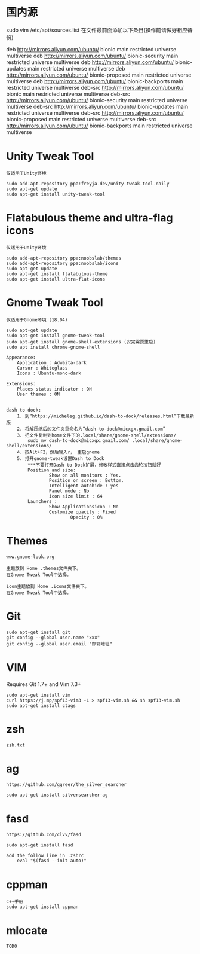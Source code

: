 # 国内源 #

sudo vim /etc/apt/sources.list
 在文件最前面添加以下条目(操作前请做好相应备份)

deb http://mirrors.aliyun.com/ubuntu/ bionic main restricted universe multiverse
deb http://mirrors.aliyun.com/ubuntu/ bionic-security main restricted universe multiverse
deb http://mirrors.aliyun.com/ubuntu/ bionic-updates main restricted universe multiverse
deb http://mirrors.aliyun.com/ubuntu/ bionic-proposed main restricted universe multiverse
deb http://mirrors.aliyun.com/ubuntu/ bionic-backports main restricted universe multiverse
deb-src http://mirrors.aliyun.com/ubuntu/ bionic main restricted universe multiverse
deb-src http://mirrors.aliyun.com/ubuntu/ bionic-security main restricted universe multiverse
deb-src http://mirrors.aliyun.com/ubuntu/ bionic-updates main restricted universe multiverse
deb-src http://mirrors.aliyun.com/ubuntu/ bionic-proposed main restricted universe multiverse
deb-src http://mirrors.aliyun.com/ubuntu/ bionic-backports main restricted universe multiverse



# Unity Tweak Tool #

	仅适用于Unity环境

    sudo add-apt-repository ppa:freyja-dev/unity-tweak-tool-daily
    sudo apt-get update
    sudo apt-get install unity-tweak-tool


# Flatabulous theme and ultra-flag icons #

	仅适用于Unity环境

	sudo add-apt-repository ppa:noobslab/themes
	sudo add-apt-repository ppa:noobslab/icons
	sudo apt-get update
	sudo apt-get install flatabulous-theme
	sudo apt-get install ultra-flat-icons

# Gnome Tweak Tool #

	仅适用于Gnome环境 (18.04)

	sudo apt-get update
	sudo apt-get install gnome-tweak-tool
	sudo apt-get install gnome-shell-extensions (安完需要重启)
	sudo apt install chrome-gnome-shell

	Appearance:
		Application : Adwaita-dark
		Cursor : Whiteglass
		Icons : Ubuntu-mono-dark

	Extensions:
		Places status indicator : ON
		User themes : ON


	dash to dock:
		1. 到“https://micheleg.github.io/dash-to-dock/releases.html”下载最新版
		2. 将解压缩后的文件夹重命名为“dash-to-dock@micxgx.gmail.com”
		3. 把文件复制到home文件下的.local/share/gnome-shell/extensions/
			sudo mv dash-to-dock@micxgx.gmail.com/ .local/share/gnome-shell/extensions/
		4. 按Alt+F2，然后输入r， 重启gnome
		5. 打开gnome-tweak设置Dash to Dock
			***不要打开Dash to Dock扩展，修改样式直接点击齿轮按钮就好
			Position and size:
					Show on all monitors : Yes.
					Position on screen : Bottom.
					Intelligent autohide : yes
					Panel mode : No
					icon size limit : 64
			Launchers :
					Show Applicationsicon : No
					Customize opacity : Fixed
							Opacity : 0%

# Themes #

	www.gnome-look.org

	主题放到 Home .themes文件夹下。
	在Gnome Tweak Tool中选择。

	icon主题放到 Home .icons文件夹下。
	在Gnome Tweak Tool中选择。

# Git #

	sudo apt-get install git
	git config --global user.name "xxx"
	git config --global user.email "邮箱地址"

# VIM #

Requires Git 1.7+ and Vim 7.3+

	sudo apt-get install vim
	curl https://j.mp/spf13-vim3 -L > spf13-vim.sh && sh spf13-vim.sh
	sudo apt-get install ctags

# zsh #

	zsh.txt

# ag #

	https://github.com/ggreer/the_silver_searcher

	sudo apt-get install silversearcher-ag

# fasd #

	https://github.com/clvv/fasd

	sudo apt-get install fasd

	add the follow line in .zshrc
		eval "$(fasd --init auto)"

# cppman #

	C++手册
	sudo apt-get install cppman

# mlocate #

	TODO
